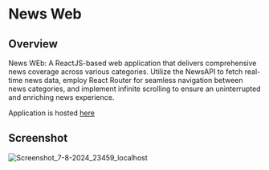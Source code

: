 # News Web

## Overview

News WEb: A ReactJS-based web application that delivers comprehensive news coverage across various categories. Utilize the NewsAPI to fetch real-time news data, employ React Router for seamless navigation between news categories, and implement infinite scrolling to ensure an uninterrupted and enriching news experience.

Application is hosted [here](news-web-pi.vercel.app)

## Screenshot

![Screenshot_7-8-2024_23459_localhost](https://github.com/user-attachments/assets/f144154a-934d-4b95-b72e-f677752ad444)
